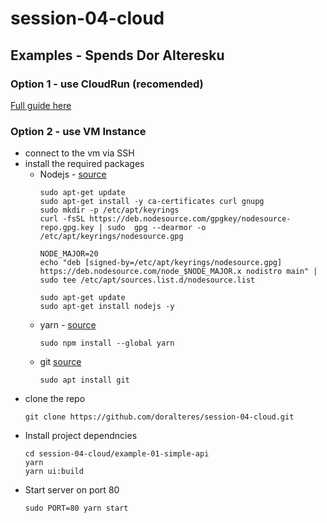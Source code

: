 # session-04-cloud

## Examples - Spends Dor Alteresku

### Option 1 - use CloudRun (recomended)

[Full guide here](https://cloud.google.com/run/docs/deploying)

### Option 2 - use VM Instance

- connect to the vm via SSH
- install the required packages
  - Nodejs - [source](https://github.com/nodesource/distributions)
    ```shell
    sudo apt-get update
    sudo apt-get install -y ca-certificates curl gnupg
    sudo mkdir -p /etc/apt/keyrings
    curl -fsSL https://deb.nodesource.com/gpgkey/nodesource-repo.gpg.key | sudo  gpg --dearmor -o /etc/apt/keyrings/nodesource.gpg
    ```
    ```
    NODE_MAJOR=20
    echo "deb [signed-by=/etc/apt/keyrings/nodesource.gpg] https://deb.nodesource.com/node_$NODE_MAJOR.x nodistro main" | sudo tee /etc/apt/sources.list.d/nodesource.list
    ```
    ```
    sudo apt-get update
    sudo apt-get install nodejs -y
    ```
  - yarn - [source](https://classic.yarnpkg.com/lang/en/docs/install/#mac-stable)
    ```shell
    sudo npm install --global yarn
    ```
  - git [source](https://www.digitalocean.com/community/tutorials/how-to-install-git-on-ubuntu-20-04)
    ```shell
    sudo apt install git
    ```
- clone the repo
  ```shell
  git clone https://github.com/doralteres/session-04-cloud.git
  ```
- Install project dependncies
  ```shell
  cd session-04-cloud/example-01-simple-api
  yarn
  yarn ui:build
  ```
- Start server on port 80
  ```shell
  sudo PORT=80 yarn start
  ```
